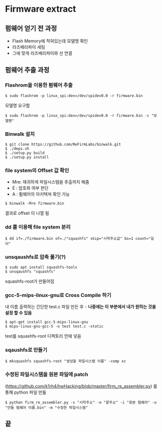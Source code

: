 # Firmware extract

## 펌웨어 얻기 전 과정
 * Flash Memory에 적혀있는데 모델명 확인
 * 라즈베리파이 세팅
 * 그에 맞게 라즈베리파이와 선 연결

## 펌웨어 추출 과정
 ### Flashrom을 이용한 펌웨어 추출
 ```
 $ sudo flashrom -p linux_spi:dev=/dev/spidev0.0 -r firmware.bin
 ```
 모델명 요구함
 ```
 $ sudo flashrom -p linux_spi:dev=/dev/spidev0.0 -r firmware.bin -c "모델명"
 ```
 
 ### Binwalk 설치
 ```
 $ git clone https://github.com/ReFirmLabs/binwalk.git
 $ ./deps.sh
 $ ./setup.py build
 $ ./setup.py install
 ```
 ### file system의 Offset 값 확인
 * Mre: 재귀하게 파일시스템을 추출까지 해줌   
 * E : 암호화 여부 판단   
 * A : 펌웨어의 아키텍쳐 확인 가능   
 ```
 $ binwalk -Mre firmware.bin
 ```
 결과로 offset 이 나열 됨
 
 ### dd 를 이용해 file system 분리
 ```
 $ dd if=./firmware.bin of=./"squashfs" skip="시작주소값" bs=1 count="길이"
 ```
 
 ### unsqaushfs로 압축 풀기(?)
 ```
 $ sudo apt install squashfs-tools
 $ unsqaushfs "squashfs"
 ```
 squashfs-root가 만들어짐
 
 ### gcc-5-mips-linux-gnu로 Cross Compile 하기
 
 내 이름 출력하는 간단한 test.c 파일 만든 후  - **나중에는 이 부분에서 내가 원하는 것을 설정 할 수 있음**
 ```
 $ apt-get install gcc-5-mips-linux-gnu
 $ mips-linux-gnu-gcc-5 -o test test.c -static
 ```
 
 test를 squashfs-root 디렉토리 안에 넣음
 
 ### sqaushfs로 만들기
 ```
 $ mksquashfs squashfs-root "생성할 파일시스템 이름" -comp xz
 ```
 
 ### 수정된 파일시스템을 원본 파일에 patch
 
 (https://github.com/k1rh4/hwHacking/blob/master/firm_re_assembler.py) 를 통해 python 파일 만듦
 ```
 $ python firm_re_assembler.py -s "시작주소" -e "끝주소" -i "원본 펌웨어" -o "만들 펌웨어 이름.bin" -m "수정한 파일시스템"
 ```
 
 ## 끝
 
